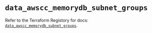 # `data_awscc_memorydb_subnet_groups`

Refer to the Terraform Registory for docs: [`data_awscc_memorydb_subnet_groups`](https://registry.terraform.io/providers/hashicorp/awscc/0.70.0/docs/data-sources/memorydb_subnet_groups).

